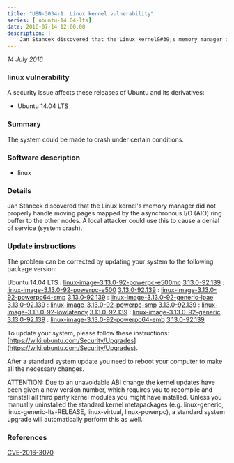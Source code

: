 ```yaml
---
title: "USN-3034-1: Linux kernel vulnerability"
series: [ ubuntu-14.04-lts]
date: 2016-07-14 12:00:00
description: |
    Jan Stancek discovered that the Linux kernel&#39;s memory manager did not properly handle moving pages mapped by the asynchronous I/O (AIO) ring buffer to the other nodes. A local attacker could use this to cause a denial of service (system crash). 
--- 
```

 
 

*14 July 2016*

### linux vulnerability

A security issue affects these releases of Ubuntu and its derivatives:

* Ubuntu 14.04 LTS

### Summary

The system could be made to crash under certain conditions. 

### Software description

* linux 

### Details

Jan Stancek discovered that the Linux kernel&#39;s memory manager did not properly handle moving pages mapped by the asynchronous I/O (AIO) ring buffer to the other nodes. A local attacker could use this to cause a denial of service (system crash). 

### Update instructions

The problem can be corrected by updating your system to the following package version:

Ubuntu 14.04 LTS
 : [linux-image-3.13.0-92-powerpc-e500mc](https://launchpad.net/ubuntu/+source/linux) <span> [3.13.0-92.139](https://launchpad.net/ubuntu/+source/linux/3.13.0-92.139) </span> 
 : [linux-image-3.13.0-92-powerpc-e500](https://launchpad.net/ubuntu/+source/linux) <span> [3.13.0-92.139](https://launchpad.net/ubuntu/+source/linux/3.13.0-92.139) </span> 
 : [linux-image-3.13.0-92-powerpc64-smp](https://launchpad.net/ubuntu/+source/linux) <span> [3.13.0-92.139](https://launchpad.net/ubuntu/+source/linux/3.13.0-92.139) </span> 
 : [linux-image-3.13.0-92-generic-lpae](https://launchpad.net/ubuntu/+source/linux) <span> [3.13.0-92.139](https://launchpad.net/ubuntu/+source/linux/3.13.0-92.139) </span> 
 : [linux-image-3.13.0-92-powerpc-smp](https://launchpad.net/ubuntu/+source/linux) <span> [3.13.0-92.139](https://launchpad.net/ubuntu/+source/linux/3.13.0-92.139) </span> 
 : [linux-image-3.13.0-92-lowlatency](https://launchpad.net/ubuntu/+source/linux) <span> [3.13.0-92.139](https://launchpad.net/ubuntu/+source/linux/3.13.0-92.139) </span> 
 : [linux-image-3.13.0-92-generic](https://launchpad.net/ubuntu/+source/linux) <span> [3.13.0-92.139](https://launchpad.net/ubuntu/+source/linux/3.13.0-92.139) </span> 
 : [linux-image-3.13.0-92-powerpc64-emb](https://launchpad.net/ubuntu/+source/linux) <span> [3.13.0-92.139](https://launchpad.net/ubuntu/+source/linux/3.13.0-92.139) </span> 

To update your system, please follow these instructions: [https://wiki.ubuntu.com/Security/Upgrades](https://wiki.ubuntu.com/Security/Upgrades).

After a standard system update you need to reboot your computer to make all the necessary changes.

ATTENTION: Due to an unavoidable ABI change the kernel updates have been given a new version number, which requires you to recompile and reinstall all third party kernel modules you might have installed. Unless you manually uninstalled the standard kernel metapackages (e.g. linux-generic, linux-generic-lts-RELEASE, linux-virtual, linux-powerpc), a standard system upgrade will automatically perform this as well. 

### References

 
 [CVE-2016-3070](http://people.ubuntu.com/~ubuntu-security/cve/CVE-2016-3070)
 

